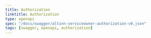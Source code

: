 ```yaml
---
title: Authorization
linktitle: Authorization 
type: openapi
spec: "/docs/swagger/altinn-serviceowner-authorization-v0.json"
tags: [swagger, openapi, authorization]
---
```

